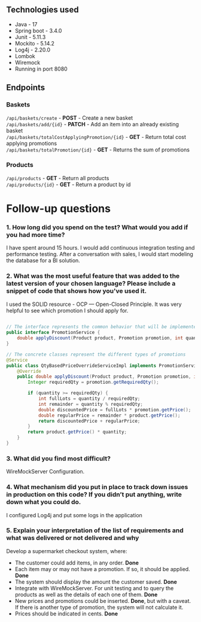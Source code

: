 ## Technologies used

<ul>
  <li>Java - 17</li>
  <li>Spring boot - 3.4.0</li>
  <li>Junit - 5.11.3</li>
  <li>Mockito - 5.14.2</li>
  <li>Log4j - 2.20.0</li>
  <li>Lombok</li>
  <li>Wiremock</li>
  <li>Running in port 8080</li>
</ul>

## Endpoints

### Baskets
```/api/baskets/create``` - **POST** - Create a new basket\
```/api/baskets/add/{id}``` - **PATCH** - Add an item into an already existing basket\
```/api/baskets/totalCostApplyingPromotion/{id}``` - **GET** - Return total cost applying promotions\
```/api/baskets/totalPromotion/{id}``` - **GET** - Returns the sum of promotions

### Products
```/api/products``` - **GET** - Return all products\
```/api/products/{id}``` - **GET** - Return a product by id


# Follow-up questions
### 1. How long did you spend on the test? What would you add if you had more time?
I have spent around 15 hours.
I would add continuous integration testing and performance testing. After a conversation with sales, I would start modeling the database for a BI solution.

### 2. What was the most useful feature that was added to the latest version of your chosen language? Please include a snippet of code that shows how you've used it.
I used the SOLID resource - OCP — Open-Closed Principle. It was very helpful to see which promotion I should apply for.

```java
 
// The interface represents the common behavior that will be implemented by the different promotion classes. 
public interface PromotionService {    
    double applyDiscount(Product product, Promotion promotion, int quantity);
}

// The concrete classes represent the different types of promotions
@Service
public class QtyBasedPriceOverrideServiceImpl implements PromotionService {
    @Override
    public double applyDiscount(Product product, Promotion promotion, int quantity) {
        Integer requiredQty = promotion.getRequiredQty();

        if (quantity >= requiredQty) {
            int fullLots = quantity / requiredQty;
            int remainder = quantity % requiredQty;
            double discountedPrice = fullLots * promotion.getPrice();
            double regularPrice = remainder * product.getPrice();
            return discountedPrice + regularPrice;
        }
        return product.getPrice() * quantity;
    }
}
```
### 3. What did you find most difficult?
WireMockServer Configuration.

### 4. What mechanism did you put in place to track down issues in production on this code? If you didn’t put anything, write down what you could do.
I configured Log4j and put some logs in the application

### 5. Explain your interpretation of the list of requirements and what was delivered or not delivered and why
Develop a supermarket checkout system, where:
<ul>
  <li>The customer could add items, in any order. <strong>Done</strong></li>
  <li>Each item may or may not have a promotion. If so, it should be applied. <strong>Done</strong></li>  
  <li>The system should display the amount the customer saved. <strong>Done</strong></li>
  <li>Integrate with WireMockServer. For unit testing and to query the products as well as the details of each one of them. <strong>Done</strong></li>
  <li>New prices and promotions could be inserted. <strong>Done</strong>, but with a caveat. If there is another type of promotion, the system will not calculate it.</li>
  <li>Prices should be indicated in cents. <strong>Done</strong></li>
</ul>

